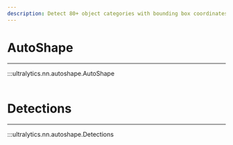 ```yaml
---
description: Detect 80+ object categories with bounding box coordinates and class probabilities using AutoShape in Ultralytics YOLO. Explore Detections now.
---
```


# AutoShape
---
:::ultralytics.nn.autoshape.AutoShape
<br><br>

# Detections
---
:::ultralytics.nn.autoshape.Detections
<br><br>